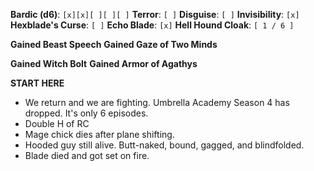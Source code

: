 **Bardic (d6)**: `[x][x][ ][ ][ ]`
**Terror**: `[ ]`
**Disguise**: `[ ]`
**Invisibility**: `[x]`
**Hexblade's Curse**: `[ ]`
**Echo Blade**: `[x]`
**Hell Hound Cloak**: `[ 1 / 6 ]`

**Gained Beast Speech**
**Gained Gaze of Two Minds**

**Gained Witch Bolt**
**Gained Armor of Agathys**

**START HERE**

- We return and we are fighting. Umbrella Academy Season 4 has dropped. It's only 6 episodes.
- Double H of RC
- Mage chick dies after plane shifting.
- Hooded guy still alive. Butt-naked, bound, gagged, and blindfolded.
- Blade died and got set on fire.